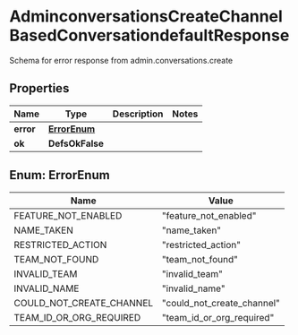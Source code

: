 

# AdminconversationsCreateChannelBasedConversationdefaultResponse

Schema for error response from admin.conversations.create

## Properties

| Name | Type | Description | Notes |
|------------ | ------------- | ------------- | -------------|
|**error** | [**ErrorEnum**](#ErrorEnum) |  |  |
|**ok** | **DefsOkFalse** |  |  |



## Enum: ErrorEnum

| Name | Value |
|---- | -----|
| FEATURE_NOT_ENABLED | &quot;feature_not_enabled&quot; |
| NAME_TAKEN | &quot;name_taken&quot; |
| RESTRICTED_ACTION | &quot;restricted_action&quot; |
| TEAM_NOT_FOUND | &quot;team_not_found&quot; |
| INVALID_TEAM | &quot;invalid_team&quot; |
| INVALID_NAME | &quot;invalid_name&quot; |
| COULD_NOT_CREATE_CHANNEL | &quot;could_not_create_channel&quot; |
| TEAM_ID_OR_ORG_REQUIRED | &quot;team_id_or_org_required&quot; |




